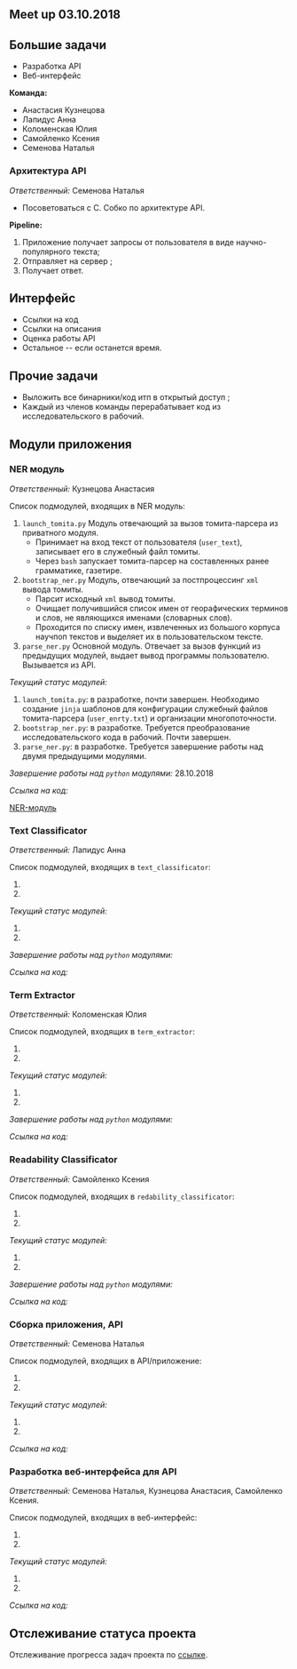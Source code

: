 ## Meet up 03.10.2018
## Большие задачи 

* Разработка API 
* Веб-интерфейс 

__Команда:__

- Анастасия Кузнецова
- Лапидус Анна 
- Коломенская Юлия 
- Самойленко Ксения 
- Семенова Наталья 


### Архитектура API 

_Ответственный:_ Семенова Наталья

- Посоветоваться с С. Собко по архитектуре API. 

__Pipeline:__

1. Приложение получает запросы от пользователя в виде научно-популярного текста; 
2. Отправляет на сервер ;
3. Получает ответ.

## Интерфейс

- Ссылки на код
- Ссылки на описания 
- Оценка работы API
- Остальное -- если останется время. 


## Прочие задачи 

- Выложить все бинарники/код итп в открытый доступ ;
- Каждый из членов команды перерабатывает код из исследовательского в рабочий.  

## Модули приложения

### NER модуль 

_Ответственный:_ Кузнецова Анастасия 

Список подмодулей, входящих в NER модуль:

1. `launch_tomita.py` Модуль отвечающий за вызов томита-парсера из приватного модуля. 
    - Принимает на вход текст от пользователя (`user_text`), записывает его в служебный файл томиты. 
    - Через `bash` запускает томита-парсер на составленных ранее грамматике, газетире.
2. `bootstrap_ner.py` Модуль, отвечающий за постпроцессинг `xml` вывода томиты. 
    - Парсит исходный  `xml` вывод томиты.
    - Очищает получившийся список имен от георафических терминов и слов, не являющихся именами (словарных слов). 
    - Проходится по списку имен, извлеченных из большого корпуса научпоп текстов и выделяет их в пользовательском тексте. 
3. `parse_ner.py` Основной модуль. Отвечает за вызов функций из предыдущих модулей, выдает вывод программы пользователю. Вызывается из API. 

_Текущий статус модулей:_ 

1. `launch_tomita.py`: в разработке, почти завершен. Необходимо создание `jinja` шаблонов для конфигурации служебный файлов томита-парсера (`user_enrty.txt`) и организации многопоточности. 
2. `bootstrap_ner.py`: в разработке. Требуется преобразование исследовательского кода в рабочий. Почти завершен. 
3.  `parse_ner.py`: в разработке. Требуется завершение работы над двумя предыдущими модулями.

_Завершение работы над `python` модулями:_  28.10.2018

_Ссылка на код:_ 

[NER-модуль](https://github.com/ana-kuznetsova/Popular-Science-Texts-Compling-research/tree/master/api_modules/ner_module)

### Text Classificator 

_Ответственный:_ Лапидус Анна 

Список подмодулей, входящих в `text_classificator`:

1. 
2. 

_Текущий статус модулей:_

1. 
2. 

_Завершение работы над `python` модулями:_

_Ссылка на код:_ 


### Term Extractor 

_Ответственный:_ Коломенская Юлия 

Список подмодулей, входящих в `term_extractor`:

1. 
2. 

_Текущий статус модулей:_

1. 
2. 

_Завершение работы над `python` модулями:_

_Ссылка на код:_ 


### Readability Classificator 

_Ответственный:_ Самойленко Ксения 

Список подмодулей, входящих в `redability_classificator`:

1. 
2. 

_Текущий статус модулей:_

1. 
2. 

_Завершение работы над `python` модулями:_

_Ссылка на код:_ 


### Сборка приложения, API

_Ответственный:_ Семенова Наталья

Список подмодулей, входящих в API/приложение:

1. 
2. 

_Текущий статус модулей:_

1. 
2. 

_Ссылка на код:_ 

### Разработка веб-интерфейса для API

_Ответственный:_ Семенова Наталья, Кузнецова Анастасия, Самойленко Ксения. 

Список подмодулей, входящих в веб-интерфейс:

1. 
2. 

_Текущий статус модулей:_

1. 
2. 

_Ссылка на код:_ 

## Отслеживание статуса проекта 

Отслеживание прогресса задач проекта по [ссылке](https://github.com/ana-kuznetsova/Popular-Science-Texts-Compling-research/projects/2?add_cards_query=is%3Aopen).